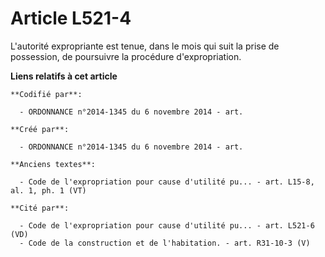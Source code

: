# Article L521-4

L'autorité expropriante est tenue, dans le mois qui suit la prise de possession, de poursuivre la procédure d'expropriation.

**Liens relatifs à cet article**

	**Codifié par**:

	  - ORDONNANCE n°2014-1345 du 6 novembre 2014 - art.

	**Créé par**:

	  - ORDONNANCE n°2014-1345 du 6 novembre 2014 - art.

	**Anciens textes**:

	  - Code de l'expropriation pour cause d'utilité pu... - art. L15-8, al. 1, ph. 1 (VT)

	**Cité par**:

	  - Code de l'expropriation pour cause d'utilité pu... - art. L521-6 (VD)
	  - Code de la construction et de l'habitation. - art. R31-10-3 (V)
